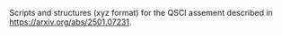Scripts and structures (xyz  format) for the QSCI assement described in https://arxiv.org/abs/2501.07231.
